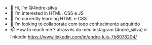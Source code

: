 - 👋 Hi, I’m @4ndre-silva
- 👀 I’m interested in  HTML. CSS e JS 
- 🌱 I’m currently learning  HTML e CSS
-  💞️ I’m looking to collaborate  com todo conhecimento adquirido
- 📫 How to reach me ? atrasvés do  meu instagram (4ndre_siilva) e linkedIn https://www.linkedin.com/in/andre-luis-7b6078204/

<!---
4ndre-silva/4ndre-silva is a ✨ special ✨ repository because its `README.md` (this file) appears on your GitHub profile.
You can click the Preview link to take a look at your changes.
--->
